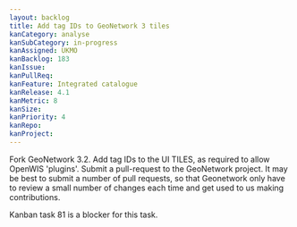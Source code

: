 ```yaml
---
layout: backlog
title: Add tag IDs to GeoNetwork 3 tiles
kanCategory: analyse
kanSubCategory: in-progress
kanAssigned: UKMO
kanBacklog: 183
kanIssue:
kanPullReq:
kanFeature: Integrated catalogue
kanRelease: 4.1
kanMetric: 8
kanSize:
kanPriority: 4
kanRepo:
kanProject:
---
```

Fork GeoNetwork 3.2.  Add tag IDs to the UI TILES, as required to allow OpenWIS 'plugins'.  Submit a pull-request to the GeoNetwork project.  It may be best to submit a number of pull requests, so that Geonetwork only have to review a small number of changes each time and get used to us making contributions.

Kanban task 81 is a blocker for this task.
